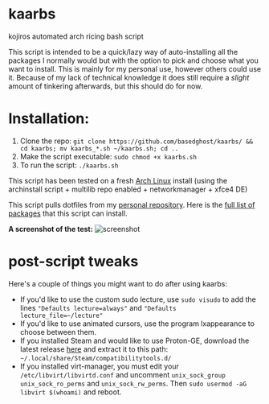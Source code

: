 # kaarbs
kojiros automated arch ricing bash script

This script is intended to be a quick/lazy way of auto-installing all the packages I normally would but with the option to pick and choose what you want to install. This is mainly for my personal use, however others could use it. Because of my lack of technical knowledge it does still require a *slight* amount of tinkering afterwards, but this should do for now.

# Installation:
1. Clone the repo: `git clone https://github.com/basedghost/kaarbs/ && cd kaarbs; mv kaarbs_*.sh ~/kaarbs.sh; cd ..`
2. Make the script executable: `sudo chmod +x kaarbs.sh`
3. To run the script: `./kaarbs.sh`

This script has been tested on a fresh [Arch Linux](https://archlinux.org/download/) install (using the archinstall script + multilib repo enabled + networkmanager + xfce4 DE)

This script pulls dotfiles from my [personal repository](https://github.com/basedghost/dotfiles/).
Here is the [full list of packages](PACKAGES.md) that this script can install.

**A screenshot of the test:**
![screenshot](https://user-images.githubusercontent.com/111021033/184048144-cba87669-57d7-479d-bf45-ed37b7dc4fe2.png)

# post-script tweaks

Here's a couple of things you might want to do after using kaarbs:
- If you'd like to use the custom sudo lecture, use `sudo visudo` to add the lines `"Defaults lecture=always"` and `"Defaults lecture_file=~/lecture"`
- If you'd like to use animated cursors, use the program lxappearance to choose between them.
- If you installed Steam and would like to use Proton-GE, download the latest release [here](https://github.com/GloriousEggroll/proton-ge-custom/releases/latest/) and extract it to this path: `~/.local/share/Steam/compatibilitytools.d/`
- If you installed virt-manager, you must edit your `/etc/libvirt/libvirtd.conf` and uncomment `unix_sock_group` `unix_sock_ro_perms` and `unix_sock_rw_perms`. Then `sudo usermod -aG libvirt $(whoami)` and reboot.
